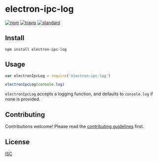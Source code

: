 # electron-ipc-log

[![npm][npm-image]][npm-url]
[![travis][travis-image]][travis-url]
[![standard][standard-image]][standard-url]

[npm-image]: https://img.shields.io/npm/v/electron-ipc-log.svg?style=flat-square
[npm-url]: https://www.npmjs.com/package/electron-ipc-log
[travis-image]: https://img.shields.io/travis/ungoldman/electron-ipc-log.svg?style=flat-square
[travis-url]: https://travis-ci.org/ungoldman/electron-ipc-log
[standard-image]: https://img.shields.io/badge/code%20style-standard-brightgreen.svg?style=flat-square
[standard-url]: http://npm.im/standard

## Install

```
npm install electron-ipc-log
```

## Usage

```js
var electronIpcLog = require('electron-ipc-log')

electronIpcLog(console.log)
```

`electronIpcLog` accepts a logging function, and defaults to `console.log` if none is provided.

## Contributing

Contributions welcome! Please read the [contributing guidelines](CONTRIBUTING.md) first.

## License

[ISC](LICENSE.md)
